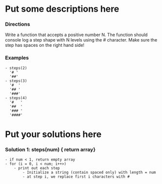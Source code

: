 
# Put some descriptions here 
### Directions
Write a function that accepts a positive number N.
The function should console log a step shape
with N levels using the # character.  Make sure the
step has spaces on the right hand side!
### Examples
    - steps(2)
      '# '
      '##'
    - steps(3)
      '#  '
      '## '
      '###'
    - steps(4)
      '#   '
      '##  '
      '### '
      '####'
# Put your solutions here
### Solution 1: steps(num) { return array}
    - if num < 1, return empty array
    - for (i = 0, i < num; i++>)
        - print out each step
            - Initialize a string (contain spaced only) with length = num
            - at step i, we replace first i characters with #